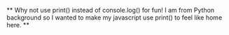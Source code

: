 **
Why not use print() instead of console.log() for fun!
I am from Python background so I wanted to make my javascript use print() 
to feel like home here.
**